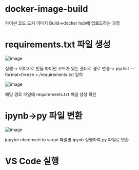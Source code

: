 # docker-image-build

파이썬 코드 도커 이미지 Build->docker hub에 업로드하는 과정


# requirements.txt 파일 생성

![image](https://user-images.githubusercontent.com/104436260/199645847-0db467b4-77eb-4d53-b17b-5b31a6971499.png)

 실행-> 이미지로 만들 파이썬 코드가 있는 폴더로 경로 변경-> pip list --format=freeze >./requirements.txt 입력
 
 ![image](https://user-images.githubusercontent.com/104436260/199646236-5fef0820-8222-465f-96c3-63641b4675c8.png)
 
 해당 경로 파일에 requirements.txt 파일 생성 확인
 
 # ipynb->py 파일 변환
 
 ![image](https://user-images.githubusercontent.com/104436260/199646597-0b15b82a-d637-4a70-9644-ef447f594556.png)
 
 jupyter nbconvert to script 파일명.ipynb 실행하여 py 파일로 변환
 
 # VS Code 실행
 
 
